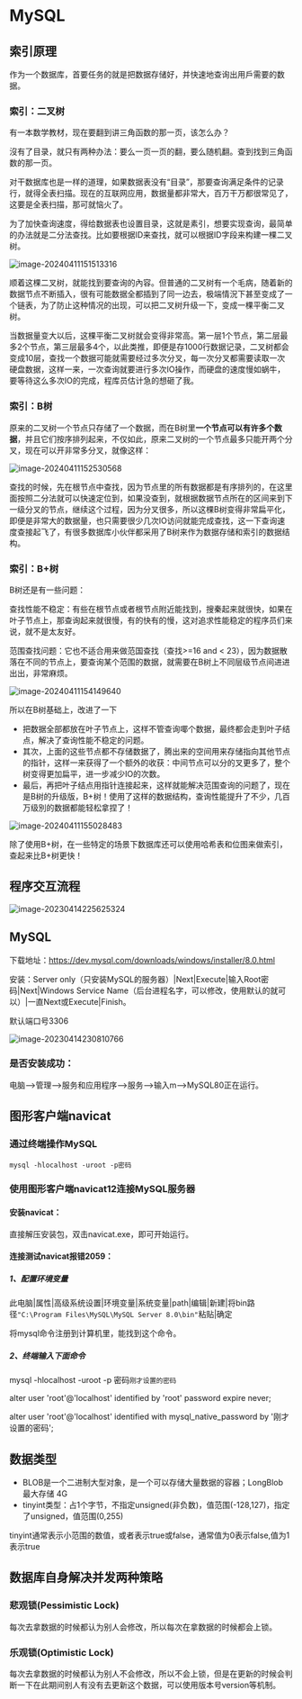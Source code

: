 # MySQL

## 索引原理

作为一个数据库，首要任务的就是把数据存储好，并快速地查询出用戶需要的数据。

### 索引：二叉树

有一本数学教材，现在要翻到讲三角函数的那一页，该怎么办？

沒有了目录，就只有两种办法：要么一页一页的翻，要么随机翻。查到找到三角函数的那一页。

对干数据库也是一样的道理，如果数据表没有“目录”，那要查询满足条件的记录行，就得全表扫描。现在的互联网应用，数据量都非常大，百万干万都很常见了，这要是全表扫描，那可就恼火了。

为了加快查询速度，得给数据表也设置目录，这就是素引，想要实现查询，最简单的办法就是二分法查找。比如要根据ID来查找，就可以根据ID字段来构建一棵二叉树。

![image-20240411151513316](assets/image-20240411151513316.png)

顺着这棵二叉树，就能找到要查询的內容。但普通的二叉树有一个毛病，随着新的数据节点不断插入，很有可能数据全都插到了同一边去，极端情況下甚至变成了一个链表，为了防止这种情况的出现，可以把二叉树升级一下，变成一棵平衡二叉树。

当数据量变大以后，这棵平衡二叉树就会变得非常高。第一层1个节点，第二层最多2个节点，第三层最多4个，以此类推，即便是存1000行数据记录，二叉树都会变成10层，查找一个数据可能就需要经过多次分叉，每一次分叉都需要读取一次硬盘数据，这样一来，一次查询就要进行多次IO操作，而硬盘的速度慢如蜗牛，要等待这么多次IO的完成，程库员估计急的想砸了我。

### 索引：B树

原来的二叉树一个节点只存储了一个数据，而在B树里**一个节点可以有许多个数据**，并且它们按序排列起来，不仅如此，原来二叉树的一个节点最多只能开两个分叉，现在可以开非常多分叉，就像这样：

![image-20240411152530568](assets/image-20240411152530568.png)

查找的时候，先在根节点中查找，因为节点里的所有数据都是有序排列的，在这里面按照二分法就可以快速定位到，如果没查到，就根据数据节点所在的区间来到下一级分叉的节点，继续这个过程，因为分叉很多，所以这棵B树变得非常扁平化，即便是非常大的数据量，也只需要很少几次IO访问就能完成查找，这一下查询速度查接起飞了，有很多数据库小伙伴都采用了B树来作为数据存储和索引的数据结构。

### 索引：B+树

B树还是有一些问题：

查找性能不稳定：有些在根节点或者根节点附近能找到，搜秦起来就很快，如果在叶子节点上，那查询起来就很慢，有的快有的慢，这对追求性能稳定的程序员们来说，就不是太友好。

范围查找问题：它也不适合用来做范国查找（查找>=16 and < 23），因为数据散落在不同的节点上，要查询某个范围的数据，就需要在B树上不同层级节点间进进出出，非常麻烦。

![image-20240411154149640](assets/image-20240411154149640.png)

所以在B树基础上，改进了一下

- 把数据全部都放在叶子节点上，这样不管查询㖿个数据，最终都会走到叶子结点，解决了查询性能不稳定的问题。
- 其次，上面的这些节点都不存储数据了，腾出来的空间用来存储指向其他节点的指针，这样一来获得了一个额外的收获：中间节点可以分的叉更多了，整个树变得更加扁平，进一步减少IO的次数。
- 最后，再把叶子结点用指针连接起来，这样就能解决范围查询的问题了，现在是B树的升级版，B+树！使用了这样的数据结构，查询性能提升了不少，几百万级別的数据都能轻松拿捏了！

![image-20240411155028483](assets/image-20240411155028483.png)

除了使用B+树，在一些特定的场景下数据库还可以使用哈希表和位图来做索引，查起来比B+树更快！

## 程序交互流程

![image-20230414225625324](assets/image-20230414225625324.png)

## MySQL

下载地址：https://dev.mysql.com/downloads/windows/installer/8.0.html

安装：Server only（只安装MySQL的服务器）|Next|Execute|输入Root密码|Next|Windows Service Name（后台进程名字，可以修改，使用默认的就可以）|一直Next或Execute|Finish。

默认端口号3306

![image-20230414230810766](assets/image-20230414230810766.png)

### 是否安装成功：

电脑-->管理-->服务和应用程序-->服务-->输入m-->MySQL80正在运行。

## 图形客户端navicat

### 通过终端操作MySQL

`mysql -hlocalhost -uroot -p密码`

### 使用图形客户端navicat12连接MySQL服务器

#### 安装navicat：

直接解压安装包，双击navicat.exe，即可开始运行。

#### 连接测试navicat报错2059：

##### 1、配置环境变量

此电脑|属性|高级系统设置|环境变量|系统变量|path|编辑|新建|将bin路径`"C:\Program Files\MySQL\MySQL Server 8.0\bin"`粘贴|确定

将mysql命令注册到计算机里，能找到这个命令。

##### 2、终端输入下面命令

mysql -hlocalhost -uroot -p 密码`刚才设置的密码`

alter user 'root'@'localhost' identified by 'root' password expire never;

alter user 'root'@'localhost' identified with mysql_native_password by '刚才设置的密码';

## 数据类型

- BLOB是一个二进制大型对象，是一个可以存储大量数据的容器；LongBlob 最大存储 4G 
- tinyint类型：占1个字节，不指定unsigned(非负数)，值范围(-128,127)，指定了unsigned，值范围(0,255)

​	tinyint通常表示小范围的数值，或者表示true或false，通常值为0表示false,值为1表示true

## 数据库自身解决并发两种策略

### 悲观锁(Pessimistic Lock)

每次去拿数据的时候都认为别人会修改，所以每次在拿数据的时候都会上锁。

### 乐观锁(Optimistic Lock)

每次去拿数据的时候都认为别人不会修改，所以不会上锁，但是在更新的时候会判断一下在此期间别人有没有去更新这个数据，可以使用版本号version等机制。